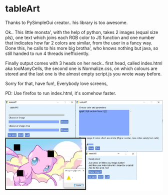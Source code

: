 # tableArt

Thanks to PySimpleGui creator.. his library is too awesome.


Ok.. This little monsta', with the help of python, takes 2 images (equal size pls), one text which joins each RGB color to JS function and one number that indicates how far 2 colors are similar, from the user in a fancy way.
Done this, he calls to his more big brotha', who knows nothing but java, so still handed to run 4 threads inefficiently.

Finally output comes with 3 heads on her neck.. first head, called index.html aka tooManyCells, the second one is Normalize.css, on which colours are stored and the last one is the almost empty script.js you wrote waay before.

Sorry for that, have fun!, 
Everybody love screens,

PD: Use firefox to run index.html, it's somehow faster.

<img src="screenshot.jpg"/>

